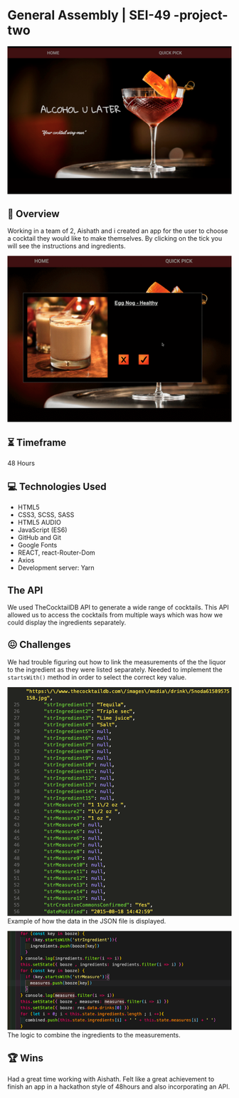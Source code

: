  # General Assembly | SEI-49 -project-two

![homepage](readmeAssets/alcohol-u-later-frontpage.png)

## :star2: Overview

Working in a team of 2, Aishath and i created an app for the user to choose a cocktail they would like to make themselves. By clicking on the tick you will see the instructions and ingredients.

![demo](readmeAssets/alcohol-u-later.gif)
## :hourglass_flowing_sand: Timeframe

48 Hours
## :computer: Technologies Used

* HTML5
* CSS3, SCSS, SASS
* HTML5 AUDIO
* JavaScript (ES6)
* GitHub and Git
* Google Fonts
* REACT, react-Router-Dom
* Axios
* Development server: Yarn

##  The API
We used TheCocktailDB API to generate a wide range of cocktails. This API allowed us to access the cocktails from multiple ways which was how we could display the ingredients separately.


## :confounded: Challenges
We had trouble figuring out how to link the measurements of the the liquor to the ingredient as they were listed separately. Needed to implement the `startsWith()` method in order to select the correct key value.

![JSONClip](readmeAssets/measurment-listing.png)
<br>
Example of how the data in the JSON file is displayed.

![logic](readmeAssets/logic.png)
<br>
The logic to combine the ingredients to the measurements.


## :trophy: Wins
Had a great time working with Aishath. Felt like a great achievement to finish an app in a hackathon style of 48hours and also incorporating an API.
